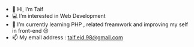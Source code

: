 - 👋 Hi, I’m Taif
- 💻 I’m interested in Web Development
- 🌱 I’m currently learning PHP , related freamwork and improving my self in front-end 😍
- 📫 My email address : taif.eid.98@gmail.com

<!---
taifeid/taifeid is a ✨ special ✨ repository because its `README.md` (this file) appears on your GitHub profile.
You can click the Preview link to take a look at your changes.
--->

